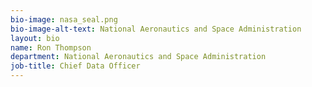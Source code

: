 ```yaml
---
bio-image: nasa_seal.png
bio-image-alt-text: National Aeronautics and Space Administration
layout: bio
name: Ron Thompson
department: National Aeronautics and Space Administration
job-title: Chief Data Officer
---
```

